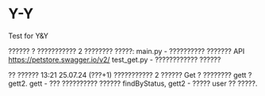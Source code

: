 # Y-Y
Test for Y&amp;Y

?????? ? ??????????? 2 ???????? ?????:
main.py - ?????????? ??????? API https://petstore.swagger.io/v2/
test_get.py - ???????????? ??????

?? ?????? 13:21 25.07.24 (???+1) ??????????? 2 ?????? Get ? ???????? gett ? gett2. gett - ??? ?????????? ?????? findByStatus, gett2 - ????? user ?? ?????.

